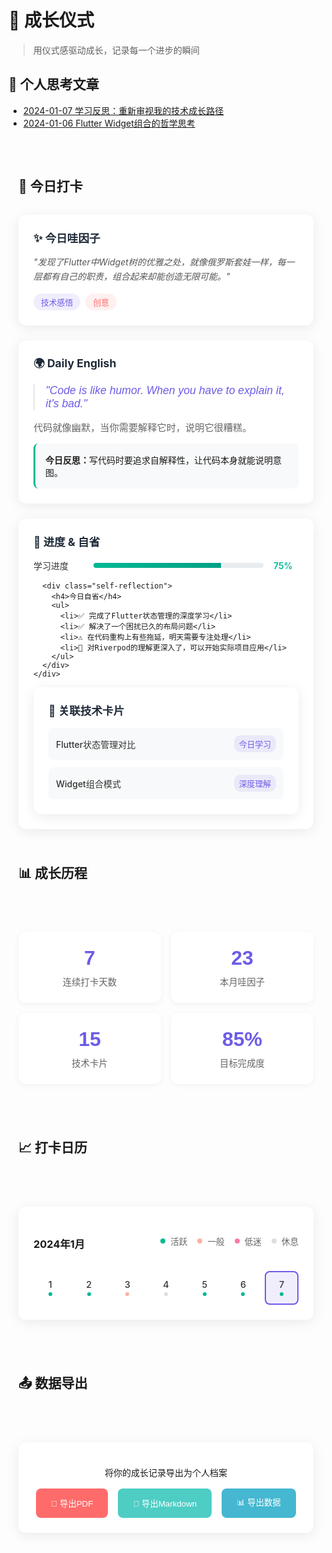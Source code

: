 # 🌱 成长仪式

> 用仪式感驱动成长，记录每一个进步的瞬间

## 📝 个人思考文章

- [2024-01-07 学习反思：重新审视我的技术成长路径](./2024-01-07-learning-reflection.md)
- [2024-01-06 Flutter Widget组合的哲学思考](./2024-01-06-flutter-widget-insight.md)

<div class="ritual-dashboard">

## 📅 今日打卡

<div class="today-checkin">
  <div class="checkin-card">
    <h3>✨ 今日哇因子</h3>
    <div class="wow-content">
      <p>"发现了Flutter中Widget树的优雅之处，就像俄罗斯套娃一样，每一层都有自己的职责，组合起来却能创造无限可能。"</p>
      <div class="wow-tags">
        <span class="tag tech">技术感悟</span>
        <span class="tag creative">创意</span>
      </div>
    </div>
  </div>

  <div class="checkin-card">
    <h3>🌍 Daily English</h3>
    <div class="english-content">
      <blockquote>"Code is like humor. When you have to explain it, it's bad."</blockquote>
      <p class="translation">代码就像幽默，当你需要解释它时，说明它很糟糕。</p>
      <div class="reflection">
        <strong>今日反思：</strong>写代码时要追求自解释性，让代码本身就能说明意图。
      </div>
    </div>
  </div>

  <div class="checkin-card">
    <h3>🎯 进度 & 自省</h3>
    <div class="progress-content">
      <div class="progress-item">
        <span class="label">学习进度</span>
        <div class="progress-bar">
          <div class="progress-fill" style="width: 75%"></div>
        </div>
        <span class="percentage">75%</span>
      </div>
      
      <div class="self-reflection">
        <h4>今日自省</h4>
        <ul>
          <li>✅ 完成了Flutter状态管理的深度学习</li>
          <li>✅ 解决了一个困扰已久的布局问题</li>
          <li>⚠️ 在代码重构上有些拖延，明天需要专注处理</li>
          <li>🎯 对Riverpod的理解更深入了，可以开始实际项目应用</li>
        </ul>
      </div>
    </div>
  </div>

  <div class="checkin-card">
    <h3>🔗 关联技术卡片</h3>
    <div class="linked-cards">
      <a href="/tech-cards/flutter-state-management" class="card-link">
        <span class="card-title">Flutter状态管理对比</span>
        <span class="card-tag">今日学习</span>
      </a>
      <a href="/tech-cards/widget-composition" class="card-link">
        <span class="card-title">Widget组合模式</span>
        <span class="card-tag">深度理解</span>
      </a>
    </div>
  </div>
</div>

## 📊 成长历程

<div class="growth-timeline">
  <div class="timeline-stats">
    <div class="stat-item">
      <div class="stat-number">7</div>
      <div class="stat-label">连续打卡天数</div>
    </div>
    <div class="stat-item">
      <div class="stat-number">23</div>
      <div class="stat-label">本月哇因子</div>
    </div>
    <div class="stat-item">
      <div class="stat-number">15</div>
      <div class="stat-label">技术卡片</div>
    </div>
    <div class="stat-item">
      <div class="stat-number">85%</div>
      <div class="stat-label">目标完成度</div>
    </div>
  </div>
</div>

## 📈 打卡日历

<div class="calendar-view">
  <div class="calendar-header">
    <h3>2024年1月</h3>
    <div class="legend">
      <span class="legend-item"><span class="dot active"></span>活跃</span>
      <span class="legend-item"><span class="dot moderate"></span>一般</span>
      <span class="legend-item"><span class="dot low"></span>低迷</span>
      <span class="legend-item"><span class="dot rest"></span>休息</span>
    </div>
  </div>
  
  <div class="calendar-grid">
    <div class="calendar-day">
      <span class="day-number">1</span>
      <div class="day-status active"></div>
    </div>
    <div class="calendar-day">
      <span class="day-number">2</span>
      <div class="day-status active"></div>
    </div>
    <div class="calendar-day">
      <span class="day-number">3</span>
      <div class="day-status moderate"></div>
    </div>
    <div class="calendar-day">
      <span class="day-number">4</span>
      <div class="day-status rest"></div>
    </div>
    <div class="calendar-day">
      <span class="day-number">5</span>
      <div class="day-status active"></div>
    </div>
    <div class="calendar-day">
      <span class="day-number">6</span>
      <div class="day-status active"></div>
    </div>
    <div class="calendar-day current">
      <span class="day-number">7</span>
      <div class="day-status active"></div>
    </div>
  </div>
</div>

## 📤 数据导出

<div class="export-section">
  <p>将你的成长记录导出为个人档案</p>
  <div class="export-buttons">
    <button class="btn-export pdf">📄 导出PDF</button>
    <button class="btn-export markdown">📝 导出Markdown</button>
    <button class="btn-export json">📊 导出数据</button>
  </div>
</div>

</div>

<style>
.ritual-dashboard {
  max-width: 1200px;
  margin: 0 auto;
  padding: 2rem 1rem;
}

.today-checkin {
  display: grid;
  grid-template-columns: repeat(auto-fit, minmax(300px, 1fr));
  gap: 1.5rem;
  margin: 2rem 0;
}

.checkin-card {
  background: white;
  border-radius: 12px;
  padding: 1.5rem;
  box-shadow: 0 4px 20px rgba(0,0,0,0.08);
  transition: all 0.3s ease;
}

.checkin-card:hover {
  transform: translateY(-2px);
  box-shadow: 0 8px 30px rgba(0,0,0,0.12);
}

.checkin-card h3 {
  margin: 0 0 1rem 0;
  color: #1E2A38;
  font-size: 1.1rem;
}

.wow-content p {
  font-style: italic;
  color: #555;
  line-height: 1.6;
  margin-bottom: 1rem;
}

.wow-tags {
  display: flex;
  gap: 0.5rem;
  flex-wrap: wrap;
}

.tag {
  padding: 0.25rem 0.75rem;
  border-radius: 15px;
  font-size: 0.8rem;
  font-weight: 500;
}

.tag.tech {
  background: rgba(108, 92, 231, 0.1);
  color: #6C5CE7;
}

.tag.creative {
  background: rgba(255, 107, 107, 0.1);
  color: #FF6B6B;
}

.english-content blockquote {
  font-size: 1.1rem;
  font-style: italic;
  color: #6C5CE7;
  margin: 0 0 0.5rem 0;
  font-family: 'Quicksand', sans-serif;
}

.translation {
  color: #666;
  font-size: 0.95rem;
  margin-bottom: 1rem;
}

.reflection {
  background: #F8F9FA;
  padding: 1rem;
  border-radius: 8px;
  border-left: 3px solid #00B894;
}

.progress-item {
  display: flex;
  align-items: center;
  gap: 1rem;
  margin-bottom: 1rem;
}

.label {
  font-weight: 500;
  color: #333;
  min-width: 80px;
}

.progress-bar {
  flex: 1;
  height: 8px;
  background: #E9ECEF;
  border-radius: 4px;
  overflow: hidden;
}

.progress-fill {
  height: 100%;
  background: linear-gradient(90deg, #00B894, #00A085);
  transition: width 0.3s ease;
}

.percentage {
  font-weight: 600;
  color: #00B894;
  min-width: 40px;
}

.self-reflection ul {
  margin: 0;
  padding-left: 0;
  list-style: none;
}

.self-reflection li {
  padding: 0.5rem 0;
  border-bottom: 1px solid #F0F0F0;
}

.self-reflection li:last-child {
  border-bottom: none;
}

.linked-cards {
  display: flex;
  flex-direction: column;
  gap: 0.75rem;
}

.card-link {
  display: flex;
  justify-content: space-between;
  align-items: center;
  padding: 0.75rem;
  background: #F8F9FA;
  border-radius: 8px;
  text-decoration: none;
  color: inherit;
  transition: all 0.3s ease;
}

.card-link:hover {
  background: #E9ECEF;
  transform: translateX(4px);
}

.card-title {
  font-weight: 500;
  color: #333;
}

.card-tag {
  font-size: 0.8rem;
  color: #6C5CE7;
  background: rgba(108, 92, 231, 0.1);
  padding: 0.25rem 0.5rem;
  border-radius: 10px;
}

.timeline-stats {
  display: grid;
  grid-template-columns: repeat(auto-fit, minmax(150px, 1fr));
  gap: 1rem;
  margin: 2rem 0;
}

.stat-item {
  text-align: center;
  background: white;
  padding: 1.5rem;
  border-radius: 12px;
  box-shadow: 0 2px 10px rgba(0,0,0,0.05);
}

.stat-number {
  font-size: 2rem;
  font-weight: 700;
  color: #6C5CE7;
  font-family: 'Quicksand', sans-serif;
}

.stat-label {
  color: #666;
  font-size: 0.9rem;
  margin-top: 0.5rem;
}

.calendar-view {
  background: white;
  border-radius: 12px;
  padding: 1.5rem;
  box-shadow: 0 4px 20px rgba(0,0,0,0.08);
  margin: 2rem 0;
}

.calendar-header {
  display: flex;
  justify-content: space-between;
  align-items: center;
  margin-bottom: 1rem;
}

.legend {
  display: flex;
  gap: 1rem;
}

.legend-item {
  display: flex;
  align-items: center;
  gap: 0.5rem;
  font-size: 0.85rem;
  color: #666;
}

.dot {
  width: 8px;
  height: 8px;
  border-radius: 50%;
}

.dot.active { background: #00B894; }
.dot.moderate { background: #FAB1A0; }
.dot.low { background: #FD79A8; }
.dot.rest { background: #DDD; }

.calendar-grid {
  display: grid;
  grid-template-columns: repeat(7, 1fr);
  gap: 0.5rem;
}

.calendar-day {
  aspect-ratio: 1;
  display: flex;
  flex-direction: column;
  align-items: center;
  justify-content: center;
  border-radius: 8px;
  position: relative;
  transition: all 0.3s ease;
}

.calendar-day:hover {
  background: #F8F9FA;
}

.calendar-day.current {
  background: rgba(108, 92, 231, 0.1);
  border: 2px solid #6C5CE7;
}

.day-number {
  font-size: 0.9rem;
  font-weight: 500;
  color: #333;
}

.day-status {
  width: 6px;
  height: 6px;
  border-radius: 50%;
  margin-top: 4px;
}

.day-status.active { background: #00B894; }
.day-status.moderate { background: #FAB1A0; }
.day-status.low { background: #FD79A8; }
.day-status.rest { background: #DDD; }

.export-section {
  background: white;
  border-radius: 12px;
  padding: 1.5rem;
  box-shadow: 0 4px 20px rgba(0,0,0,0.08);
  text-align: center;
  margin: 2rem 0;
}

.export-buttons {
  display: flex;
  justify-content: center;
  gap: 1rem;
  margin-top: 1rem;
  flex-wrap: wrap;
}

.btn-export {
  padding: 0.75rem 1.5rem;
  border: none;
  border-radius: 8px;
  font-weight: 500;
  cursor: pointer;
  transition: all 0.3s ease;
  text-decoration: none;
  display: inline-block;
}

.btn-export.pdf {
  background: #FF6B6B;
  color: white;
}

.btn-export.markdown {
  background: #4ECDC4;
  color: white;
}

.btn-export.json {
  background: #45B7D1;
  color: white;
}

.btn-export:hover {
  transform: translateY(-2px);
  box-shadow: 0 4px 15px rgba(0,0,0,0.2);
}

@media (max-width: 768px) {
  .today-checkin {
    grid-template-columns: 1fr;
  }
  
  .timeline-stats {
    grid-template-columns: repeat(2, 1fr);
  }
  
  .calendar-header {
    flex-direction: column;
    gap: 1rem;
    align-items: flex-start;
  }
  
  .legend {
    flex-wrap: wrap;
  }
  
  .export-buttons {
    flex-direction: column;
    align-items: center;
  }
}
</style>